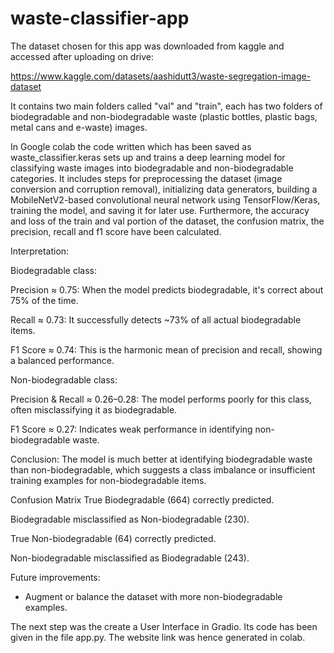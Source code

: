 # waste-classifier-app

The dataset chosen for this app was downloaded from kaggle and accessed after uploading on drive:

https://www.kaggle.com/datasets/aashidutt3/waste-segregation-image-dataset

It contains two main folders called "val" and "train", each has two folders of biodegradable and non-biodegradable waste (plastic bottles, plastic bags, metal cans and e-waste) images.

In Google colab the code written which has been saved as waste_classifier.keras sets up and trains a deep learning model for classifying waste images into biodegradable and non-biodegradable categories. It includes steps for preprocessing the dataset (image conversion and corruption removal), initializing data generators, building a MobileNetV2-based convolutional neural network using TensorFlow/Keras, training the model, and saving it for later use. Furthermore, the accuracy and loss of the train and val portion of the dataset, the confusion matrix, the precision, recall and f1 score have been calculated.

Interpretation:

Biodegradable class:

Precision ≈ 0.75: When the model predicts biodegradable, it's correct about 75% of the time.

Recall ≈ 0.73: It successfully detects ~73% of all actual biodegradable items.

F1 Score ≈ 0.74: This is the harmonic mean of precision and recall, showing a balanced performance.

Non-biodegradable class:

Precision & Recall ≈ 0.26–0.28: The model performs poorly for this class, often misclassifying it as biodegradable.

F1 Score ≈ 0.27: Indicates weak performance in identifying non-biodegradable waste.

Conclusion: The model is much better at identifying biodegradable waste than non-biodegradable, which suggests a class imbalance or insufficient training examples for non-biodegradable items.

Confusion Matrix
True Biodegradable (664) correctly predicted.

Biodegradable misclassified as Non-biodegradable (230).

True Non-biodegradable (64) correctly predicted.

Non-biodegradable misclassified as Biodegradable (243).

Future improvements:
- Augment or balance the dataset with more non-biodegradable examples.

The next step was the create a User Interface in Gradio. Its code has been given in the file app.py. The website link was hence generated in colab. 

